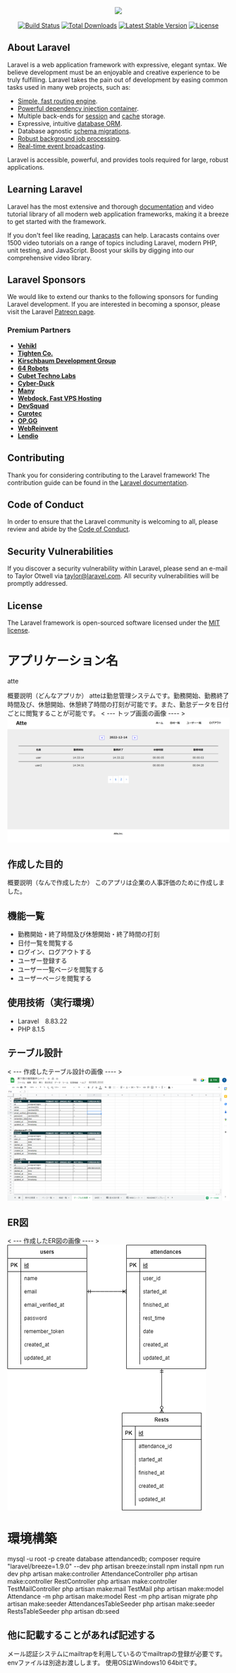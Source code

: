 <p align="center"><a href="https://laravel.com" target="_blank"><img src="https://raw.githubusercontent.com/laravel/art/master/logo-lockup/5%20SVG/2%20CMYK/1%20Full%20Color/laravel-logolockup-cmyk-red.svg" width="400"></a></p>

<p align="center">
<a href="https://travis-ci.org/laravel/framework"><img src="https://travis-ci.org/laravel/framework.svg" alt="Build Status"></a>
<a href="https://packagist.org/packages/laravel/framework"><img src="https://img.shields.io/packagist/dt/laravel/framework" alt="Total Downloads"></a>
<a href="https://packagist.org/packages/laravel/framework"><img src="https://img.shields.io/packagist/v/laravel/framework" alt="Latest Stable Version"></a>
<a href="https://packagist.org/packages/laravel/framework"><img src="https://img.shields.io/packagist/l/laravel/framework" alt="License"></a>
</p>

## About Laravel

Laravel is a web application framework with expressive, elegant syntax. We believe development must be an enjoyable and creative experience to be truly fulfilling. Laravel takes the pain out of development by easing common tasks used in many web projects, such as:

- [Simple, fast routing engine](https://laravel.com/docs/routing).
- [Powerful dependency injection container](https://laravel.com/docs/container).
- Multiple back-ends for [session](https://laravel.com/docs/session) and [cache](https://laravel.com/docs/cache) storage.
- Expressive, intuitive [database ORM](https://laravel.com/docs/eloquent).
- Database agnostic [schema migrations](https://laravel.com/docs/migrations).
- [Robust background job processing](https://laravel.com/docs/queues).
- [Real-time event broadcasting](https://laravel.com/docs/broadcasting).

Laravel is accessible, powerful, and provides tools required for large, robust applications.

## Learning Laravel

Laravel has the most extensive and thorough [documentation](https://laravel.com/docs) and video tutorial library of all modern web application frameworks, making it a breeze to get started with the framework.

If you don't feel like reading, [Laracasts](https://laracasts.com) can help. Laracasts contains over 1500 video tutorials on a range of topics including Laravel, modern PHP, unit testing, and JavaScript. Boost your skills by digging into our comprehensive video library.

## Laravel Sponsors

We would like to extend our thanks to the following sponsors for funding Laravel development. If you are interested in becoming a sponsor, please visit the Laravel [Patreon page](https://patreon.com/taylorotwell).

### Premium Partners

- **[Vehikl](https://vehikl.com/)**
- **[Tighten Co.](https://tighten.co)**
- **[Kirschbaum Development Group](https://kirschbaumdevelopment.com)**
- **[64 Robots](https://64robots.com)**
- **[Cubet Techno Labs](https://cubettech.com)**
- **[Cyber-Duck](https://cyber-duck.co.uk)**
- **[Many](https://www.many.co.uk)**
- **[Webdock, Fast VPS Hosting](https://www.webdock.io/en)**
- **[DevSquad](https://devsquad.com)**
- **[Curotec](https://www.curotec.com/services/technologies/laravel/)**
- **[OP.GG](https://op.gg)**
- **[WebReinvent](https://webreinvent.com/?utm_source=laravel&utm_medium=github&utm_campaign=patreon-sponsors)**
- **[Lendio](https://lendio.com)**

## Contributing

Thank you for considering contributing to the Laravel framework! The contribution guide can be found in the [Laravel documentation](https://laravel.com/docs/contributions).

## Code of Conduct

In order to ensure that the Laravel community is welcoming to all, please review and abide by the [Code of Conduct](https://laravel.com/docs/contributions#code-of-conduct).

## Security Vulnerabilities

If you discover a security vulnerability within Laravel, please send an e-mail to Taylor Otwell via [taylor@laravel.com](mailto:taylor@laravel.com). All security vulnerabilities will be promptly addressed.

## License

The Laravel framework is open-sourced software licensed under the [MIT license](https://opensource.org/licenses/MIT).


# アプリケーション名
atte

概要説明（どんなアプリか）
atteは勤怠管理システムです。勤務開始、勤務終了時間及び、休憩開始、休憩終了時間の打刻が可能です。また、勤怠データを日付ごとに閲覧することが可能です。
< --- トップ画面の画像 ---- >
![トップ画面](scsho.png)


## 作成した目的
概要説明（なんで作成したか）
このアプリは企業の人事評価のために作成しました。


## 機能一覧
- 勤務開始・終了時間及び休憩開始・終了時間の打刻
- 日付一覧を閲覧する
- ログイン、ログアウトする
- ユーザー登録する
- ユーザー一覧ページを閲覧する
- ユーザーページを閲覧する


## 使用技術（実行環境）
- Laravel　8.83.22
- PHP 8.1.5


## テーブル設計
< --- 作成したテーブル設計の画像 ---- >
![table](scsho_table.png)


## ER図
< --- 作成したER図の画像 ---- >
![ER](er.drawio.png)


# 環境構築
mysql -u root -p
create database attendancedb;
composer require "laravel/breeze=1.9.0" --dev
php artisan breeze:install
npm install
npm run dev
php artisan make:controller AttendanceController
php artisan make:controller RestController
php artisan make:controller TestMailController
php artisan make:mail TestMail
php artisan make:model Attendance -m
php artisan make:model Rest -m
php artisan migrate
php artisan make:seeder AttendancesTableSeeder
php artisan make:seeder RestsTableSeeder
php artisan db:seed

## 他に記載することがあれば記述する
メール認証システムにmailtrapを利用しているのでmailtrapの登録が必要です。
envファイルは別途お渡しします。
使用OSはWindows10 64bitです。